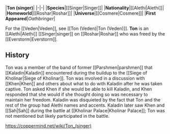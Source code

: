 |**Ton (singer)**|
|-|-|
|**Species**|[[Singer\|Singer]]|
|**Nationality**|[[Alethi\|Alethi]]|
|**Homeworld**|[[Roshar\|Roshar]]|
|**Universe**|[[Cosmere\|Cosmere]]|
|**First Appeared**|*Oathbringer*|

For the [[Veden\|Veden]], see [[Ton (Veden)\|Ton (Veden)]].
**Ton** is an [[Alethi\|Alethi]] [[Singer\|singer]] on [[Roshar\|Roshar]] who was freed by the [[Everstorm\|Everstorm]].

## History
Ton was a member of the band of former [[Parshmen\|parshmen]] that [[Kaladin\|Kaladin]] encountered during the buildup to the [[Siege of Kholinar\|Siege of Kholinar]]. Ton was involved in a discussion with [[Khen\|Khen]] and others about what to do with Kaladin after he was taken captive. Ton asked Khen if she would be able to kill Kaladin, and Khen responded that she would if she thought doing so was necessary to maintain her freedom. Kaladin was disquieted by the fact that Ton and the rest of the group had Alethi names and accents.
Kaladin later saw Khen and [[Sah\|Sah]] during the battle at [[Kholinar Palace\|Kholinar Palace]]; Ton was not mentioned but likely participated in the battle.



https://coppermind.net/wiki/Ton_(singer)